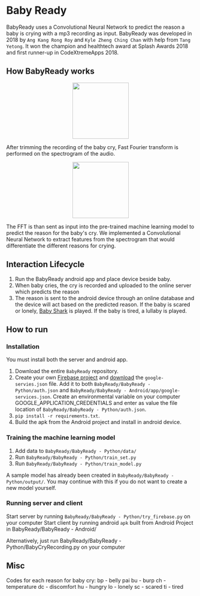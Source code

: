 ﻿# Baby Ready
BabyReady uses a Convolutional Neural Network to predict the reason a baby is crying with a mp3 recording as input.
BabyReady was developed in 2018 by `Ang Kang Rong Roy` and `Kyle Zheng Ching Chan` with help from `Tang Yetong`. It won the champion and healthtech award at Splash Awards 2018 and first runner-up in CodeXtremeApps 2018.

## How BabyReady works
<p align="center">
	<img src="https://raw.githubusercontent.com/royangkr/BabyReady/master/FFT.JPG" height="150">
</p>
After trimming the recording of the baby cry, Fast Fourier transform is performed on the spectrogram of the audio.
<p align="center">
	<img src="https://raw.githubusercontent.com/royangkr/BabyReady/master/CNN.JPG" height="150">
</p>
The FFT is than sent as input into the pre-trained machine learning model to predict the reason for the baby's cry. We implemented a Convolutional Neural Network to extract features from the spectrogram that would differentiate the different reasons for crying.

## Interaction Lifecycle
1. Run the BabyReady android app and place device beside baby.
2. When baby cries, the cry is recorded and uploaded to the online server which predicts the reason
3. The reason is sent to the android device through an online database and the device will act based on the predicted reason. If the baby is scared or lonely, [Baby Shark](https://www.youtube.com/watch?v=gsw-de5xcCU) is played. If the baby is tired, a lullaby is played.
## How to run
### Installation
You must install both the server and android app.
1. Download the entire `BabyReady` repository.
2. Create your own [Firebase project](https://console.firebase.google.com/) and [download](https://support.google.com/firebase/answer/7015592?hl=en) the `google-servies.json` file. Add it to both `BabyReady/BabyReady - Python/auth.json` and `BabyReady/BabyReady - Android/app/google-services.json`. Create an environmental variable on your computer GOOGLE_APPLICATION_CREDENTIALS and enter as value the file location of `BabyReady/BabyReady - Python/auth.json`.
3. `pip install -r requirements.txt`.
4. Build the apk from the Android project and install in android device.
### Training the machine learning model
1. Add data to `BabyReady/BabyReady - Python/data/`
2. Run `BabyReady/BabyReady - Python/train_set.py`
3. Run `BabyReady/BabyReady - Python/train_model.py`

A sample model has already been created in `BabyReady/BabyReady - Python/output/`. You may continue with this if you do not want to create a new model yourself.
### Running server and client
Start server by running `BabyReady/BabyReady - Python/try_firebase.py` on your computer
Start client by running android `apk` built from Android Project in BabyReady/BabyReady - Android/

Alternatively, just run BabyReady/BabyReady - Python/BabyCryRecording.py on your computer

## Misc
Codes for each reason for baby cry:
bp - belly pai
bu - burp
ch - temperature
dc - discomfort
hu - hungry
lo - lonely
sc - scared
ti - tired
